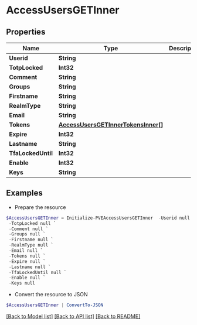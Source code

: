 # AccessUsersGETInner
## Properties

Name | Type | Description | Notes
------------ | ------------- | ------------- | -------------
**Userid** | **String** |  | [optional] 
**TotpLocked** | **Int32** |  | [optional] 
**Comment** | **String** |  | [optional] 
**Groups** | **String** |  | [optional] 
**Firstname** | **String** |  | [optional] 
**RealmType** | **String** |  | [optional] 
**Email** | **String** |  | [optional] 
**Tokens** | [**AccessUsersGETInnerTokensInner[]**](AccessUsersGETInnerTokensInner.md) |  | [optional] 
**Expire** | **Int32** |  | [optional] 
**Lastname** | **String** |  | [optional] 
**TfaLockedUntil** | **Int32** |  | [optional] 
**Enable** | **Int32** |  | [optional] 
**Keys** | **String** |  | [optional] 

## Examples

- Prepare the resource
```powershell
$AccessUsersGETInner = Initialize-PVEAccessUsersGETInner  -Userid null `
 -TotpLocked null `
 -Comment null `
 -Groups null `
 -Firstname null `
 -RealmType null `
 -Email null `
 -Tokens null `
 -Expire null `
 -Lastname null `
 -TfaLockedUntil null `
 -Enable null `
 -Keys null
```

- Convert the resource to JSON
```powershell
$AccessUsersGETInner | ConvertTo-JSON
```

[[Back to Model list]](../README.md#documentation-for-models) [[Back to API list]](../README.md#documentation-for-api-endpoints) [[Back to README]](../README.md)

